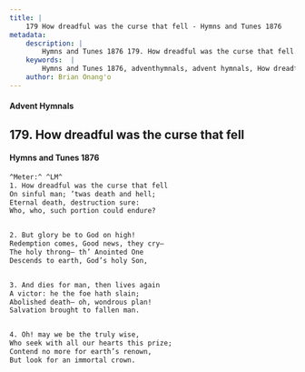 ```yaml
---
title: |
    179 How dreadful was the curse that fell - Hymns and Tunes 1876
metadata:
    description: |
        Hymns and Tunes 1876 179. How dreadful was the curse that fell. On sinful man; ’twas death and hell; Eternal death, destruction sure: Who, who, such portion could endure? 
    keywords:  |
        Hymns and Tunes 1876, adventhymnals, advent hymnals, How dreadful was the curse that fell, On sinful man; ’twas death and hell;, 
    author: Brian Onang'o
---
```


#### Advent Hymnals
## 179. How dreadful was the curse that fell
####  Hymns and Tunes 1876

```txt
^Meter:^ ^LM^
1. How dreadful was the curse that fell
On sinful man; ’twas death and hell;
Eternal death, destruction sure:
Who, who, such portion could endure?


2. But glory be to God on high!
Redemption comes, Good news, they cry—
The holy throng— th’ Anointed One
Descends to earth, God’s holy Son,


3. And dies for man, then lives again
A victor: he the foe hath slain;
Abolished death— oh, wondrous plan!
Salvation brought to fallen man.


4. Oh! may we be the truly wise,
Who seek with all our hearts this prize;
Contend no more for earth’s renown,
But look for an immortal crown.
```